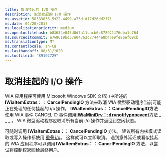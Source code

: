```yaml
---
title: 取消挂起的 I/O 操作
description: 取消挂起的 I/O 操作
ms.assetid: 58383836-5922-4499-a73d-d17d26dd2f76
ms.date: 04/20/2017
ms.localizationpriority: medium
ms.openlocfilehash: b88634e045d0d7a11cacb6c878922476dba1c764
ms.sourcegitcommit: e769619bd37e04762c77444e8b4ce9fe86ef09cb
ms.translationtype: MT
ms.contentlocale: zh-CN
ms.lasthandoff: 08/31/2020
ms.locfileid: "89192729"
---
```

# <a name="canceling-pending-io-operations"></a>取消挂起的 I/O 操作





WIA 应用程序可使用 Microsoft Windows SDK 文档)  (中所述的 **IWiaItemExtras：： CancelPendingIO** 方法来取消 WIA 微型驱动程序当前可能正在处理的任何挂起的 i/o 操作。 **IWiaItemExtras：： CancelPendingIO**方法使用 WIA 事件 CANCEL IO 事件调用[**IWiaMiniDrv：:d rvnotifypnpevent**](/windows-hardware/drivers/ddi/wiamindr_lh/nf-wiamindr_lh-iwiaminidrv-drvnotifypnpevent)方法 \_ \_ \_ 。 WIA 微型驱动程序应取消所有当前 i/o 操作并返回到空闲状态。

可随时调用 **IWiaItemExtras：： CancelPendingIO** 方法。 建议所有内核模式读取或写入操作都使用 [重叠 i/o](../kernel/handling-overlapped-i-o-operations.md)。 这样就可以立即取消。 遇到意外延迟或看似挂起的 WIA 应用程序可以调用 **IWiaItemExtras：： CancelPendingIO** 方法，以尝试将控制权返回给最终用户。

 

